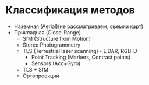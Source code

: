 # Классификация методов

*  Наземная (Aerial)(не рассматриваем, съемки карт)
*  Прикладная (Close-Range)
	* SfM (Structure from Motion)
	* Stereo Photogrammetry
	* TLS (Terrestrial laser scanning) - LiDAR, RGB-D
		* Point Tracking (Markers, Contrast points)
		* Sensors (Acc+Gyro)
	* TLS + SfM
	* Ортопроекции


